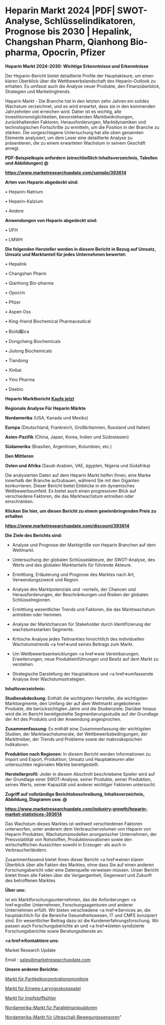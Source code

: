 # Heparin Markt 2024 |PDF| SWOT-Analyse, Schlüsselindikatoren, Prognose bis 2030 | Hepalink, Changshan Pharm, Qianhong Bio-pharma, Opocrin, Pfizer

<strong>Heparin Markt 2024-2030: Wichtige Erkenntnisse und Erkenntnisse</strong>

Der Heparin-Bericht bietet detaillierte Profile der Hauptakteure, um einen klaren Überblick über die Wettbewerbslandschaft des Heparin-Outlook zu erhalten. Es umfasst auch die Analyse neuer Produkte, den Finanzüberblick, Strategien und Marketingtrends.

Heparin Markt - Die Branche hat in den letzten zehn Jahren ein solides Wachstum verzeichnet, und es wird erwartet, dass sie in den kommenden Jahrzehnten viel erreichen wird. Daher ist es wichtig, alle Investitionsmöglichkeiten, bevorstehenden Marktbedrohungen, zurückhaltenden Faktoren, Herausforderungen, Marktdynamiken und technologischen Fortschritte zu ermitteln, um die Position in der Branche zu stärken. Die vorgeschlagene Untersuchung hat alle oben genannten Elemente analysiert, um dem Leser eine detaillierte Analyse zu präsentieren, die zu einem erwarteten Wachstum in seinem Geschäft anregt.



<strong><b>PDF-Beispielkopie anfordern (einschließlich Inhaltsverzeichnis, Tabellen und Abbildungen) @ </b></strong>

<strong><a href=https://www.marketresearchupdate.com/sample/393614>

<strong>https://www.marketresearchupdate.com/sample/393614</u></a></strong></strong>



<strong>Arten von Heparin abgedeckt sind:</strong>

• Heparin-Natrium

• Heparin-Kalzium

• Andere



<strong>Anwendungen von Heparin abgedeckt sind:</strong>

• UFH

• LMWH



<strong>Die folgenden Hersteller werden in diesem Bericht in Bezug auf Umsatz, Umsatz und Marktanteil für jedes Unternehmen bewertet:</strong>

• Hepalink

• Changshan Pharm

• Qianhong Bio-pharma

• Opocrin

• Pfizer

• Aspen Oss

• King-friend Biochemical Pharmaceutical

• Bioib廨ica

• Dongcheng Biochemicals

• Jiulong Biochemicals

• Tiandong

• Xinbai

• Yino Pharma

• Deebio



<strong>Heparin Marktbericht <a href=https://www.marketresearchupdate.com/buynow/393614>Kaufe jetzt</a></strong>



<strong>Regionale Analyse Für Heparin Märkte</strong>



<strong>Nordamerika</strong> (USA, Kanada und Mexiko)



<strong>Europa</strong> (Deutschland, Frankreich, Großbritannien, Russland und Italien)



<strong>Asien-Pazifik</strong> (China, Japan, Korea, Indien und Südostasien)



<strong>Südamerika</strong> (Brasilien, Argentinien, Kolumbien, etc.)



<strong>Den Mittleren</strong> 

<strong>Osten und Afrika</strong> (Saudi-Arabien, VAE, ägypten, Nigeria und Südafrika)

Die analysierten Daten auf dem Heparin Markt helfen Ihnen, eine Marke innerhalb der Branche aufzubauen, während Sie mit den Giganten konkurrieren. Dieser Bericht bietet Einblicke in ein dynamisches Wettbewerbsumfeld. Es bietet auch einen progressiven Blick auf verschiedene Faktoren, die das Marktwachstum antreiben oder einschränken.



<strong>Klicken Sie hier, um diesen Bericht zu einem gewinnbringenden Preis zu erhalten
</strong>

<strong><a href=https://www.marketresearchupdate.com/discount/393614>https://www.marketresearchupdate.com/discount/393614</b></u></strong></a>



<strong>Die Ziele des Berichts sind:</strong>

- Analyse und Prognose der Marktgröße von Heparin Branchen auf dem Weltmarkt.

- Untersuchung der globalen Schlüsselakteure, der SWOT-Analyse, des Werts und des globalen Marktanteils für führende Akteure.

- Ermittlung, Erläuterung und Prognose des Marktes nach Art, Verwendungszweck und Region.

- Analyse des Marktpotenzials und -vorteils, der Chancen und Herausforderungen, der Beschränkungen und Risiken der globalen Schlüsselregionen.

- Ermittlung wesentlicher Trends und Faktoren, die das Marktwachstum antreiben oder hemmen.

- Analyse der Marktchancen für Stakeholder durch Identifizierung der wachstumsstarken Segmente.

- Kritische Analyse jedes Teilmarktes hinsichtlich des individuellen Wachstumstrends <a href=>und</a> seines Beitrags zum Markt.

- Um Wettbewerbsentwicklungen <a href=>wie</a> Vereinbarungen, Erweiterungen, neue Produkteinführungen und Besitz auf dem Markt zu verstehen.

- Strategische Darstellung der Hauptakteure und <a href=>umfas</a>sende Analyse ihrer Wachstumsstrategien.



<strong>Inhaltsverzeichnis:</strong>



<strong>Studienabdeckung:</strong> Enthält die wichtigsten Hersteller, die wichtigsten Marktsegmente, den Umfang der auf dem Weltmarkt angebotenen Produkte, die berücksichtigten Jahre und die Studienziele. Darüber hinaus wird die im Bericht bereitgestellte Segmentierungsstudie auf der Grundlage der Art des Produkts und der Anwendung angesprochen.



<strong>Zusammenfassung:</strong> Es enthält eine Zusammenfassung der wichtigsten Studien, der Marktwachstumsrate, der Wettbewerbsbedingungen, der Markttreiber, der Trends und Probleme sowie der makroskopischen Indikatoren.



<strong>Produktion nach Regionen:</strong> In diesem Bericht werden Informationen zu Import und Export, Produktion, Umsatz und Hauptakteuren aller untersuchten regionalen Märkte bereitgestellt.



<strong>Herstellerprofil:</strong> Jeder in diesem Abschnitt beschriebene Spieler wird auf der Grundlage einer SWOT-Analyse, seiner Produkte, seiner Produktion, seines Werts, seiner Kapazität und anderer wichtiger Faktoren untersucht.



<strong><b>Zugriff auf vollständige Berichtsbeschreibung, Inhaltsverzeichnis, Abbildung, Diagramm usw. @ </b></strong>

<strong><a href=https://www.marketresearchupdate.com/industry-growth/heparin-market-statistices-393614>https://www.marketresearchupdate.com/industry-growth/heparin-market-statistices-393614</a></strong>

Das Wachstum dieses Marktes ist weltweit verschiedenen Faktoren unterworfen, unter anderem dem Verbrauchervolumen von Heparin von Heparin Produkten, Wachstumsmodellen anorganischer Unternehmen, der Preisvolatilität von Rohstoffen, Produktinnovationen sowie den wirtschaftlichen Aussichten sowohl in Erzeuger- als auch in Verbraucherländern.

Zusammenfassend bietet Ihnen dieser Bericht <a href=>einen</a> klaren Überblick über alle Fakten des Marktes, ohne dass Sie auf einen anderen Forschungsbericht oder eine Datenquelle verweisen müssen. Unser Bericht bietet Ihnen alle Fakten über die Vergangenheit, Gegenwart und Zukunft des betroffenen Marktes.



<strong>Über uns:</strong>

 ist ein Marktforschungsunternehmen, das die Anforderungen <a href=>großer</a> Unternehmen, Forschungsagenturen und anderer Unternehmen erfüllt. Wir bieten verschiedene <a href=>Services</a> an, die hauptsächlich für die Bereiche Gesundheitswesen, IT und CMFE konzipiert sind. Ein wesentlicher Beitrag dazu ist die Kundenerfahrungsforschung. Wir passen auch Forschungsberichte an und <a href=>bieten</a> syndizierte Forschungsberichte sowie Beratungsdienste an.



<strong><a href=>Kontaktiere uns:</a></strong>

Market Research Update

Email : sales@marketresearchupdate.com



<strong>Unsere anderen Berichte:</strong>

<a href=https://www.linkedin.com/pulse/particulate-matter-concentration-monitor-market>Markt für Partikelkonzentrationsmonitore</a>

<a href=https://www.linkedin.com/pulse/disposable-laryngoscope-blades-market-outlooks-2023-size>Markt für Einweg-Laryngoskopspatel</a>

<a href=https://www.linkedin.com/pulse/vaccine-cooler-market-report-2023-top>Markt für Impfstoffkühler</a>

<a href=https://www.linkedin.com/pulse/north-america-parallel-manipulator-market-size>Nordamerika-Markt für Parallelmanipulatoren</a>

<a href=https://www.linkedin.com/pulse/north-america-ultrasonic-motion-sensor-market>Nordamerika-Markt für Ultraschall-Bewegungssensoren</a>"

